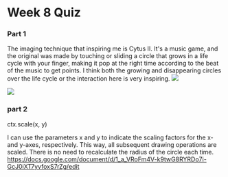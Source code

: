 # Week 8 Quiz


### Part 1
The  imaging technique that inspiring me is Cytus II. It's a music game, and the original was made by touching or sliding a circle that grows in a life cycle with your finger, making it pop at the right time according to the beat of the music to get points. I think both the growing and disappearing circles over the life cycle or the interaction here is very inspiring.
<img src=https://i.ytimg.com/vi/8nzSRrRazyE/hqdefault.jpg>

<img src=https://i.ytimg.com/vi/Owj53OOEpl4/maxresdefault.jpg>

### part 2
ctx.scale(x, y)

I can use the parameters x and y to indicate the scaling factors for the x- and y-axes, respectively. This way, all subsequent drawing operations are scaled. There is no need to recalculate the radius of the circle each time.
https://docs.google.com/document/d/1_a_VRoFm4V-k9twG8RYRDo7i-GcJ0iXT7yvfoxS7rZg/edit
